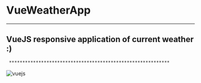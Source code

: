 # VueWeatherApp
*************************************


## VueJS responsive application of  current weather :)
     ************************************************************



![vuejs](https://user-images.githubusercontent.com/43494970/164227044-0a6f2df0-c581-4fcf-a748-771c09baeae9.png)
